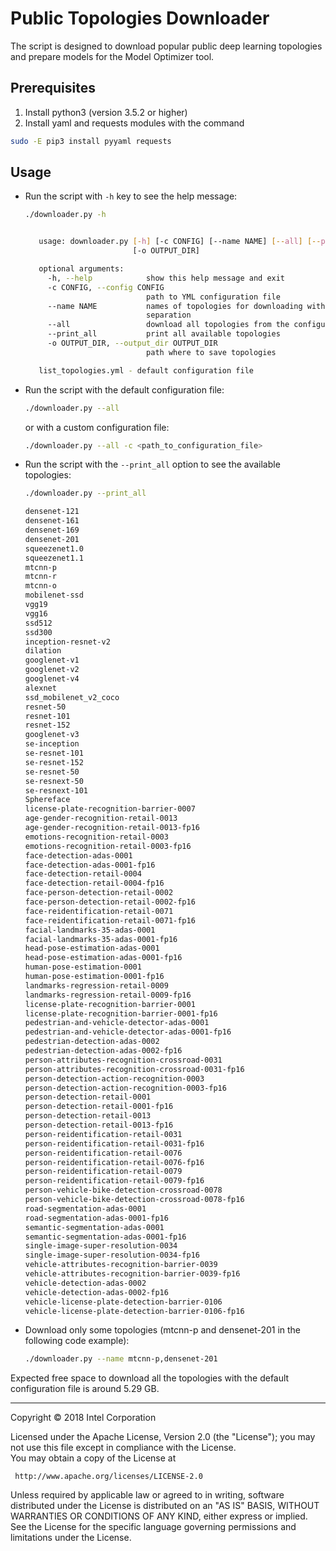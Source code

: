 Public Topologies Downloader
============================

The script is designed to download popular public deep learning topologies and prepare models for the Model Optimizer tool.

Prerequisites
-------------

1. Install python3 (version 3.5.2 or higher) 
2. Install yaml and requests modules with the command

```sh
sudo -E pip3 install pyyaml requests
```   

Usage
-----

*  Run the script with `-h` key to see the help message:

   ```sh  
   ./downloader.py -h


      usage: downloader.py [-h] [-c CONFIG] [--name NAME] [--all] [--print_all]
                           [-o OUTPUT_DIR]

      optional arguments:
        -h, --help            show this help message and exit
        -c CONFIG, --config CONFIG
                              path to YML configuration file
        --name NAME           names of topologies for downloading with comma
                              separation
        --all                 download all topologies from the configuration file
        --print_all           print all available topologies
        -o OUTPUT_DIR, --output_dir OUTPUT_DIR
                              path where to save topologies

      list_topologies.yml - default configuration file
   ```

*  Run the script with the default configuration file:

   ```sh
   ./downloader.py --all
   ```   
   or with a custom configuration file:
   
   ```sh   
   ./downloader.py --all -c <path_to_configuration_file>
   ```

*  Run the script with the `--print_all` option to see the available topologies:

   ```sh
   ./downloader.py --print_all

   densenet-121
   densenet-161
   densenet-169
   densenet-201
   squeezenet1.0
   squeezenet1.1
   mtcnn-p
   mtcnn-r
   mtcnn-o
   mobilenet-ssd
   vgg19
   vgg16
   ssd512
   ssd300
   inception-resnet-v2
   dilation
   googlenet-v1
   googlenet-v2
   googlenet-v4
   alexnet
   ssd_mobilenet_v2_coco
   resnet-50
   resnet-101
   resnet-152
   googlenet-v3
   se-inception
   se-resnet-101
   se-resnet-152
   se-resnet-50
   se-resnext-50
   se-resnext-101
   Sphereface
   license-plate-recognition-barrier-0007
   age-gender-recognition-retail-0013
   age-gender-recognition-retail-0013-fp16
   emotions-recognition-retail-0003
   emotions-recognition-retail-0003-fp16
   face-detection-adas-0001
   face-detection-adas-0001-fp16
   face-detection-retail-0004
   face-detection-retail-0004-fp16
   face-person-detection-retail-0002
   face-person-detection-retail-0002-fp16
   face-reidentification-retail-0071
   face-reidentification-retail-0071-fp16
   facial-landmarks-35-adas-0001
   facial-landmarks-35-adas-0001-fp16
   head-pose-estimation-adas-0001
   head-pose-estimation-adas-0001-fp16
   human-pose-estimation-0001
   human-pose-estimation-0001-fp16
   landmarks-regression-retail-0009
   landmarks-regression-retail-0009-fp16
   license-plate-recognition-barrier-0001
   license-plate-recognition-barrier-0001-fp16
   pedestrian-and-vehicle-detector-adas-0001
   pedestrian-and-vehicle-detector-adas-0001-fp16
   pedestrian-detection-adas-0002
   pedestrian-detection-adas-0002-fp16
   person-attributes-recognition-crossroad-0031
   person-attributes-recognition-crossroad-0031-fp16
   person-detection-action-recognition-0003
   person-detection-action-recognition-0003-fp16
   person-detection-retail-0001
   person-detection-retail-0001-fp16
   person-detection-retail-0013
   person-detection-retail-0013-fp16
   person-reidentification-retail-0031
   person-reidentification-retail-0031-fp16
   person-reidentification-retail-0076
   person-reidentification-retail-0076-fp16
   person-reidentification-retail-0079
   person-reidentification-retail-0079-fp16
   person-vehicle-bike-detection-crossroad-0078
   person-vehicle-bike-detection-crossroad-0078-fp16
   road-segmentation-adas-0001
   road-segmentation-adas-0001-fp16
   semantic-segmentation-adas-0001
   semantic-segmentation-adas-0001-fp16
   single-image-super-resolution-0034
   single-image-super-resolution-0034-fp16
   vehicle-attributes-recognition-barrier-0039
   vehicle-attributes-recognition-barrier-0039-fp16
   vehicle-detection-adas-0002
   vehicle-detection-adas-0002-fp16
   vehicle-license-plate-detection-barrier-0106
   vehicle-license-plate-detection-barrier-0106-fp16
   ```

*  Download only some topologies (mtcnn-p and densenet-201 in the following code example):
   
   ```sh
   ./downloader.py --name mtcnn-p,densenet-201
   ```

Expected free space to download all the topologies with the default configuration file is around 5.29 GB.

__________

Copyright &copy; 2018 Intel Corporation

Licensed under the Apache License, Version 2.0 (the "License");
you may not use this file except in compliance with the License.  
You may obtain a copy of the License at

     http://www.apache.org/licenses/LICENSE-2.0

Unless required by applicable law or agreed to in writing, software
distributed under the License is distributed on an "AS IS" BASIS,
WITHOUT WARRANTIES OR CONDITIONS OF ANY KIND, either express or implied.
See the License for the specific language governing permissions and
limitations under the License.
